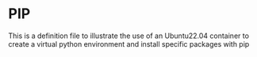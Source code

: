 # PIP
This is a definition file to illustrate the use of an Ubuntu22.04 container to create a virtual python environment and install specific packages with pip
